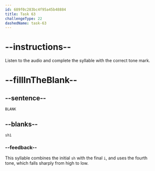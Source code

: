 ```yaml
---
id: 689f0c283bc4f95a45b48884
title: Task 63
challengeType: 22
dashedName: task-63
---
```


<!-- (Audio) A: shì -->

# --instructions--

Listen to the audio and complete the syllable with the correct tone mark.

# --fillInTheBlank--

## --sentence--

`BLANK`

## --blanks--

`shì`

### --feedback--

This syllable combines the initial `sh` with the final `i`, and uses the fourth tone, which falls sharply from high to low.

